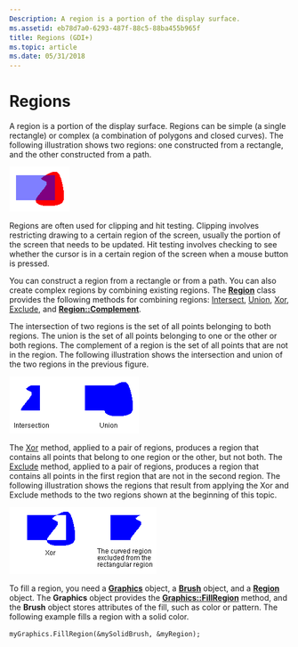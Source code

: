 ```yaml
---
Description: A region is a portion of the display surface.
ms.assetid: eb78d7a0-6293-487f-88c5-88ba455b965f
title: Regions (GDI+)
ms.topic: article
ms.date: 05/31/2018
---
```


# Regions

A region is a portion of the display surface. Regions can be simple (a single rectangle) or complex (a combination of polygons and closed curves). The following illustration shows two regions: one constructed from a rectangle, and the other constructed from a path.

![illustration showing a transparent rectangular region overlapping an opaque curved shape](images/aboutgdip02-art27.png)

Regions are often used for clipping and hit testing. Clipping involves restricting drawing to a certain region of the screen, usually the portion of the screen that needs to be updated. Hit testing involves checking to see whether the cursor is in a certain region of the screen when a mouse button is pressed.

You can construct a region from a rectangle or from a path. You can also create complex regions by combining existing regions. The [**Region**](/windows/desktop/api/gdiplusheaders/nl-gdiplusheaders-region) class provides the following methods for combining regions: [Intersect](https://msdn.microsoft.com/library/ms534779(v=VS.85).aspx), [Union](https://msdn.microsoft.com/library/ms534782(v=VS.85).aspx), [Xor](/windows/win32/api/gdiplusheaders/nf-gdiplusheaders-region-xor(inconstrect_)), [Exclude](/windows/win32/api/gdiplusheaders/nf-gdiplusheaders-region-exclude(inconstregion)), and [**Region::Complement**](https://msdn.microsoft.com/library/ms534829(v=VS.85).aspx).

The intersection of two regions is the set of all points belonging to both regions. The union is the set of all points belonging to one or the other or both regions. The complement of a region is the set of all points that are not in the region. The following illustration shows the intersection and union of the two regions in the previous figure.

![illustration showing the intersection of the regions in the previous illustration, and their intersection](images/aboutgdip02-art28.png)

The [Xor](/windows/win32/api/gdiplusheaders/nf-gdiplusheaders-region-xor(inconstrect_)) method, applied to a pair of regions, produces a region that contains all points that belong to one region or the other, but not both. The [Exclude](/windows/win32/api/gdiplusheaders/nf-gdiplusheaders-region-exclude(inconstregion)) method, applied to a pair of regions, produces a region that contains all points in the first region that are not in the second region. The following illustration shows the regions that result from applying the Xor and Exclude methods to the two regions shown at the beginning of this topic.

![illustration showing the parts in either region but not both, and the part of the rectangle that does not overlap the curved region](images/aboutgdip02-art29.png)

To fill a region, you need a [**Graphics**](/windows/desktop/api/gdiplusgraphics/nl-gdiplusgraphics-graphics) object, a [**Brush**](/windows/desktop/api/gdiplusbrush/nl-gdiplusbrush-brush) object, and a [**Region**](/windows/desktop/api/gdiplusheaders/nl-gdiplusheaders-region) object. The **Graphics** object provides the [**Graphics::FillRegion**](/windows/desktop/api/Gdiplusgraphics/nf-gdiplusgraphics-graphics-fillregion) method, and the **Brush** object stores attributes of the fill, such as color or pattern. The following example fills a region with a solid color.


```
myGraphics.FillRegion(&mySolidBrush, &myRegion);
```



 

 



